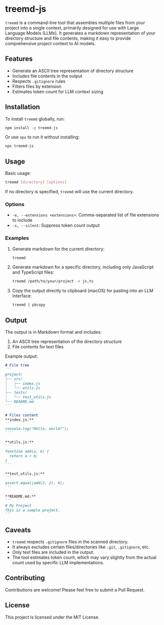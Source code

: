 # treemd-js

`treemd` is a command-line tool that assembles multiple files from your project into a single context, primarily designed for use with Large Language Models (LLMs). It generates a markdown representation of your directory structure and file contents, making it easy to provide comprehensive project context to AI models.

## Features

- Generate an ASCII tree representation of directory structure
- Includes file contents in the output
- Respects `.gitignore` rules
- Filters files by extension
- Estimates token count for LLM context sizing

## Installation

To install `treemd` globally, run:

```bash
npm install -g treemd-js
```

Or use `npx` to run it without installing:

```bash
npx treemd-js
```

## Usage

Basic usage:

```bash
treemd [directory] [options]
```

If no directory is specified, `treemd` will use the current directory.

### Options

- `-e, --extensions <extensions>`: Comma-separated list of file extensions to include
- `-s, --silent`: Suppress token count output

### Examples

1. Generate markdown for the current directory:
   ```bash
   treemd
   ```

2. Generate markdown for a specific directory, including only JavaScript and TypeScript files:
   ```bash
   treemd /path/to/your/project -e js,ts
   ```

3. Copy the output directly to clipboard (macOS) for pasting into an LLM interface:
   ```bash
   treemd | pbcopy
   ```

## Output

The output is in Markdown format and includes:

1. An ASCII tree representation of the directory structure
2. File contents for text files

Example output:

````markdown
# File tree
```
project/
├── src/
│   ├── index.js
│   └── utils.js
├── tests/
│   └── test_utils.js
└── README.md
```

# Files content
**index.js:**
```
console.log("Hello, world!");
```

**utils.js:**
```
function add(a, b) {
  return a + b;
}
```

**test_utils.js:**
```
assert.equal(add(2, 2), 4);
```

**README.md:**
```
# My Project
This is a sample project.
```
````

## Caveats

- `treemd` respects `.gitignore` files in the scanned directory.
- It always excludes certain files/directories like `.git`, `.gitignore`, etc.
- Only text files are included in the output.
- The tool estimates token count, which may vary slightly from the actual count used by specific LLM implementations.

## Contributing

Contributions are welcome! Please feel free to submit a Pull Request.

## License

This project is licensed under the MIT License.